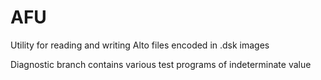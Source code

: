 # AFU
Utility for reading and writing Alto files encoded in .dsk images

Diagnostic branch contains various test programs of indeterminate value
